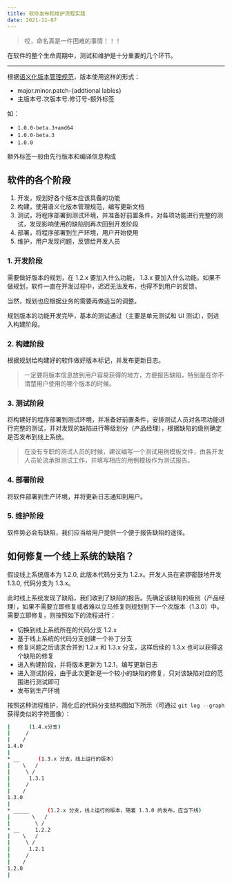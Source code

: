 ```yaml
---
title: 软件发布和维护流程实践
date: 2021-11-07
---
```

> 哎，命名真是一件困难的事情！！！

在软件的整个生命周期中，测试和维护是十分重要的几个环节。

---
根据[语义化版本管理规范](https://semver.org/lang/zh-CN/)，版本使用这样的形式：

- major.minor.patch-{addtional lables}
- 主版本号.次版本号.修订号-额外标签

如：

- `1.0.0-beta.3+amd64`
- `1.0.0-beta.3`
- `1.0.0`

额外标签一般由先行版本和编译信息构成

## 软件的各个阶段

1. 开发，规划好各个版本应该具备的功能
2. 构建，使用语义化版本管理规范，编写更新文档
3. 测试，将程序部署到测试环境，并准备好前置条件，对各项功能进行完整的测试，发现影响使用的缺陷则再次回到开发阶段
4. 部署，将程序部署到生产环境，用户开始使用
5. 维护，用户发现问题，反馈给开发人员

### 1. 开发阶段

需要做好版本的规划，在 1.2.x 要加入什么功能， 1.3.x 要加入什么功能。如果不做规划，软件一直在开发过程中，迟迟无法发布，也得不到用户的反馈。

当然，规划也应根据业务的需要再做适当的调整。

规划版本的功能开发完毕，基本的测试通过（主要是单元测试和 UI 测试），则进入构建阶段。

### 2. 构建阶段

根据规划给构建好的软件做好版本标记，并发布更新日志。
> 一定要将版本信息放到用户容易获得的地方，方便报告缺陷，特别是在你不清楚用户使用的哪个版本的时候。

### 3. 测试阶段

将构建好的程序部署到测试环境，并准备好前置条件，安排测试人员对各项功能进行完整的测试，并对发现的缺陷进行等级划分（产品经理），根据缺陷的级别确定是否发布到线上系统。
> 在没有专职的测试人员的时候，建议编写一个测试用例模板文件，由各开发人员轮流承担测试工作，并填写相应的用例模板作为测试报告。

### 4. 部署阶段

将软件部署到生产环境，并将更新日志通知到用户。

### 5. 维护阶段

软件势必会有缺陷，我们应当给用户提供一个便于报告缺陷的途径。

## 如何修复一个线上系统的缺陷？

假设线上系统版本为 1.2.0, 此版本代码分支为 1.2.x。开发人员在紧锣密鼓地开发 1.3.0, 代码分支为 1.3.x。

此时线上系统发现了缺陷，我们收到了缺陷的报告。先确定该缺陷的级别（产品经理），如果不需要立即修复或者难以立马修复则规划到下一个次版本（1.3.0）中。需要立即修复，则按照如下的流程进行：

- 切换到线上系统所在的代码分支 1.2.x
- 基于线上系统的代码分支创建一个补丁分支
- 修复问题之后请求合并到 1.2.x 和 1.3.x 分支，这样后续的 1.3.x 也可以获得这个缺陷的修复
- 进入构建阶段，并将版本更新为 1.2.1，编写更新日志
- 进入测试阶段，由于此次更新是一个较小的缺陷的修复，只对该缺陷对应的范围进行测试即可
- 发布到生产环境

按照这种流程维护，简化后的代码分支结构图如下所示（可通过 `git log --graph` 获得类似的字符图像）：

``` bash
|      (1.4.x分支)
|     /
|    /
1.4.0
|
* __      (1.3.x 分支，线上运行的版本）
|    \   /
|     \ /
|      1.3.1
|     /
|    /
1.3.0       
|            
* _____      (1.2.x 分支，线上运行的版本，随着 1.3.0 的发布，应当下线)
|       \   /
|        \ / 
* __     1.2.2
|    \   /
|     \ /
|      1.2.1
|     /
|    /
1.2.0
|
```
